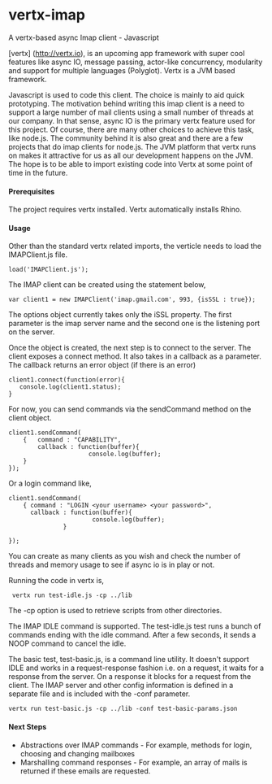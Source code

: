 vertx-imap
==========

A vertx-based async Imap client  - Javascript

[vertx] (http://vertx.io), is an upcoming app framework with super cool features like async IO, message passing, actor-like concurrency, modularity and support for multiple languages (Polyglot). Vertx is a JVM based framework.

Javascript is used to code this client. The choice is mainly to aid quick prototyping. The motivation behind writing this imap client is a need to support a large number of mail clients using a small number of threads at our company. In that sense,  async IO is the primary vertx feature used for this project. Of course, there are many other choices to achieve this task, like node.js. The community behind it is also great and there are a few projects that do imap clients for node.js. The JVM platform that vertx runs on makes it attractive for us as all our development happens on the JVM. The hope is to be able to import existing code into Vertx at some point of time in the future.


#### Prerequisites 
The project requires vertx installed. Vertx automatically installs Rhino.

#### Usage
Other than the standard vertx related imports, the verticle needs to load the IMAPClient.js file.

    load('IMAPClient.js');
  
The IMAP client can be created using the statement below,

    var client1 = new IMAPClient('imap.gmail.com', 993, {isSSL : true});
    
The options object currently takes only the iSSL property. The first parameter is the imap server name and the second one is the listening port on the server.

Once the object is created, the next step is to connect to the server. The client exposes a connect method. It also takes in a callback as a parameter. The callback returns an error object (if there is an error)

    client1.connect(function(error){
       console.log(client1.status);
    }
    
For now, you can send commands via the sendCommand method on the client object.
    
    client1.sendCommand(
        {   command : "CAPABILITY",
            callback : function(buffer){
                          console.log(buffer);
        }
    });
    
Or a login command like,

    client1.sendCommand(
        { command : "LOGIN <your username> <your password>",
          callback : function(buffer){
                           console.log(buffer);
                   }

    });
    
You can create as many clients as you wish and check the number of threads and memory usage to see if async io is in play or not.

Running the code in vertx is,

     vertx run test-idle.js -cp ../lib

The -cp option is used to retrieve scripts from other directories.     

The IMAP IDLE command is supported. The test-idle.js test runs a bunch of commands ending with the idle command. After a few seconds, it sends a NOOP command to cancel the idle.

The basic test, test-basic.js, is a command line utility. It doesn't support IDLE and works in a request-response fashion i.e. on a request, it waits for a response from the server. On a response it blocks for a request from the client.  The IMAP server and other config information is defined in a separate file and is included with the -conf parameter.

    vertx run test-basic.js -cp ../lib -conf test-basic-params.json

#### Next Steps    
* Abstractions over IMAP commands - For example, methods for login, choosing and changing mailboxes
* Marshalling command responses - For example, an array of mails is returned if these emails are requested.







    





